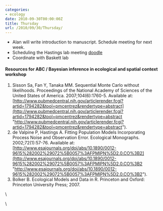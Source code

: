 ```yaml
---
categories:
- ecology
date: 2010-09-30T00:00:00Z
title: Thursday
url: /2010/09/30/Thursday/
---
```


-   Alan will write introduction to manuscript. Schedule meeting for
    next week.
-   Scheduling the Hastings lab meeting
    [doodle](http://www.doodle.com/r7ahgfgz4aw6h4ca "http://www.doodle.com/r7ahgfgz4aw6h4ca")
-   Coordinate with Baskett lab

#### Resources for ABC / Bayesian inference in ecological and spatial context workshop

1.  Sisson Sa, Fan Y, Tanaka MM. Sequential Monte Carlo without
    likelihoods. Proceedings of the National Academy of Sciences of the
    United States of America. 2007;104(6):1760-5. Available at:
    [http://www.pubmedcentral.nih.gov/articlerender.fcgi?artid=1794282&tool=pmcentrez&rendertype=abstract](http://www.pubmedcentral.nih.gov/articlerender.fcgi?artid=1794282&tool=pmcentrez&rendertype=abstract "http://www.pubmedcentral.nih.gov/articlerender.fcgi?artid=1794282&tool=pmcentrez&rendertype=abstract").
2.  de Valpine P, Hastings A. Fitting Population Models Incorporating
    Process Noise and Observation Error. Ecological Monographs.
    2002;72(1):57-76. Available at:
    [http://www.esajournals.org/doi/abs/10.1890/0012-9615%282002%29072%5B0057%3AFPMIPN%5D2.0.CO%3B2](http://www.esajournals.org/doi/abs/10.1890/0012-9615%282002%29072%5B0057%3AFPMIPN%5D2.0.CO%3B2 "http://www.esajournals.org/doi/abs/10.1890/0012-9615%282002%29072%5B0057%3AFPMIPN%5D2.0.CO%3B2").
3.  Bolker B. Ecological Models and Data in R. Princeton and Oxford:
    Princeton University Press; 2007.

\

\

